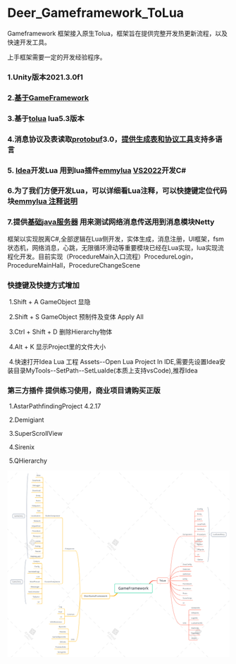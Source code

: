 # Deer_Gameframework_ToLua
Gameframework 框架接入原生Tolua，框架旨在提供完整开发热更新流程，以及快速开发工具。

上手框架需要一定的开发经验程序。

### 1.Unity版本2021.3.0f1

### 2.[基于GameFramework](https://github.com/EllanJiang/GameFramework) 

### 3.基于[tolua](https://github.com/topameng/tolua)  lua5.3版本

### 4.消息协议及表读取[protobuf](https://github.com/protocolbuffers/protobuf)3.0，[提供生成表和协议工具](https://github.com/It-Life/Deer_Excel2Proto)支持多语言

### 5. [Idea](https://www.jetbrains.com/idea/)开发Lua 用到lua插件[emmylua](https://github.com/EmmyLua/IntelliJ-EmmyLua) [VS2022](https://visualstudio.microsoft.com/zh-hans/)开发C#

### 6.为了我们方便开发Lua，可以详细看Lua注释，可以快捷键定位代码块[emmylua 注释说明](https://emmylua.github.io/annotations/class.html)

### 7.提供[基础java服务器](https://github.com/It-Life/Deer_GameServer_Java_Netty) 用来测试网络消息传送用到消息模块Netty

框架以实现脱离C#,全部逻辑在Lua侧开发，实体生成，消息注册，UI框架，fsm状态机，网络消息，心跳，无限循环滑动等重要模块已经在Lua实现，lua实现流程化开发。目前实现（ProcedureMain入口流程）ProcedureLogin，ProcedureMainHall，ProcedureChangeScene

### 快捷键及快捷方式增加

​	1.Shift + A GameObject 显隐

​	2.Shift + S GameObject 预制件及变体 Apply All

​	3.Ctrl  + Shift + D 删除Hierarchy物体

​	4.Alt + K 显示Project里的文件大小

​	4.快速打开Idea Lua 工程 Assets--Open Lua Project In IDE,需要先设置Idea安装目录MyTools--SetPath--SetLuaIde(本质上支持vsCode),推荐Idea

### 

### 第三方插件 提供练习使用，商业项目请购买正版

​	1.AstarPathfindingProject 4.2.17

​	2.Demigiant

​	3.SuperScrollView

​	4.Sirenix

​	5.QHierarchy

![框架图](https://github.com/It-Life/Deer_Gameframework_ToLua/blob/main/Docu/image/GameFramework.png)



